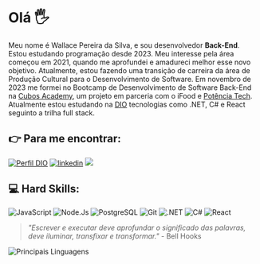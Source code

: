 # Olá 🖐️

Meu nome é Wallace Pereira da Silva, e sou desenvolvedor **Back-End**. Estou estudando programação desde 2023. Meu interesse pela área começou em 2021, quando me aprofundei e amadureci melhor esse novo objetivo. Atualmente, estou fazendo uma transição de carreira da área de Produção Cultural para o Desenvolvimento de Software. Em novembro de 2023 me formei no Bootcamp de Desenvolvimento de Software Back-End na [Cubos Academy](https://cubos.academy/), um projeto em parceria com o iFood e [Potência Tech](https://potenciatech.com.br/). Atualmente estou estudando na [DIO](https://web.dio.me/home) tecnologias como .NET, C# e React seguinto a trilha full stack.


## 👉 Para me encontrar:
[![Perfil DIO](https://img.shields.io/badge/Meu%20Perfil%20na%20DIO-0D1017?style=for-the-badge)](https://www.dio.me/users/w_wallacepereira09)
[![linkedin](https://img.shields.io/badge/LinkedIn-0D1017?style=for-the-badge&logo=linkedin&logoColor=0077B5)](https://www.linkedin.com/in/wallace-pereira-s/)
<a href="mailto:w.wallacepereira09@gmail.com"> <image src="https://img.shields.io/badge/Gmail-0D1017?style=for-the-badge&logo=gmail&logoColor=D14836" /> </a>


## 💻 Hard Skills:
![JavaScript](https://img.shields.io/badge/JavaScript-0D1017?style=for-the-badge&logo=javascript&logoColor=F7DF1E)
![Node.Js](https://img.shields.io/badge/Node%20js-0D1017?style=for-the-badge&logo=nodedotjs&logoColor=339933)
![PostgreSQL](https://img.shields.io/badge/PostgreSQL-0D1017?style=for-the-badge&logo=postgresql&logoColor=316192)
![Git](https://img.shields.io/badge/GIT-0D1017?style=for-the-badge&logo=git&logoColor=E44C30)
![.NET](https://img.shields.io/badge/.NET-0D1017?style=for-the-badge&logo=dotnet&logoColor=512BD4)
![C#](https://img.shields.io/badge/C%23-0D1017?style=for-the-badge)
![React](https://img.shields.io/badge/React-0D1017?style=for-the-badge&logo=react&logoColor=61DAFB)


> *"Escrever e executar deve aprofundar o significado das palavras, deve iluminar, transfixar e transformar."* - Bell Hooks


![Principais Linguagens](https://github-readme-stats.vercel.app/api/top-langs/?username=WallacePereiraS&theme=dracula&custom_title=Linguagens%20%Principais&bg_color=0D1017)
